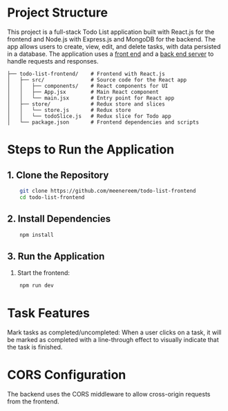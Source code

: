 # Project Structure

This project is a full-stack Todo List application built with React.js for the frontend and Node.js with Express.js and MongoDB for the backend. The app allows users to create, view, edit, and delete tasks, with data persisted in a database. The application uses a [front end](https://github.com/meenereem/todo-list-frontend) and a [back end server](https://github.com/meenereem/todo-list-backend) to handle requests and responses.

```
├── todo-list-frontend/    # Frontend with React.js
│   ├── src/               # Source code for the React app
│   │   ├── components/    # React components for UI
│   │   ├── App.jsx        # Main React component
│   │   └── main.jsx       # Entry point for React app
│   ├── store/             # Redux store and slices
│   │   └── store.js       # Redux store
│   │   └── todoSlice.js   # Redux slice for Todo app
│   └── package.json       # Frontend dependencies and scripts
```

# Steps to Run the Application

## 1. Clone the Repository

```bash
    git clone https://github.com/meenereem/todo-list-frontend
    cd todo-list-frontend
```

## 2. Install Dependencies

```bash
    npm install
```

## 3. Run the Application

1. Start the frontend:

```bash
    npm run dev
```

# Task Features

Mark tasks as completed/uncompleted: When a user clicks on a task, it will be marked as completed with a line-through effect to visually indicate that the task is finished.

# CORS Configuration
The backend uses the CORS middleware to allow cross-origin requests from the frontend. 